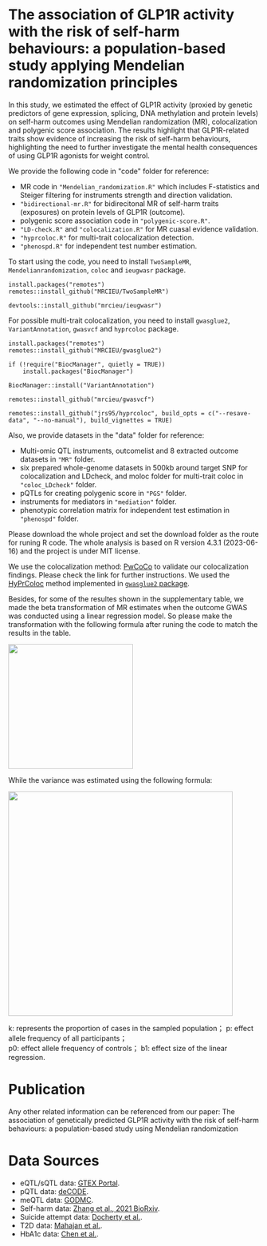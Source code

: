 # The association of GLP1R activity with the risk of self-harm behaviours: a population-based study applying Mendelian randomization principles

In this study, we estimated the effect of GLP1R activity (proxied by genetic predictors of gene expression, splicing, DNA methylation and protein levels) on self-harm outcomes using Mendelian randomization (MR), colocalization and polygenic score association. 
The results highlight that GLP1R-related traits show evidence of increasing the risk of self-harm behaviours, highlighting the need to further investigate the mental health consequences of using GLP1R agonists for weight control. 

We provide the following code in "code" folder for reference:
* MR code in `"Mendelian_randomization.R"` which includes F-statistics and Steiger filtering for instruments strength and direction validation.
* `"bidirectional-mr.R"` for bidirecitonal MR of self-harm traits (exposures) on protein levels of GLP1R (outcome).
* polygenic score association code in `"polygenic-score.R"`.
* `"LD-check.R"` and `"colocalization.R"` for MR cuasal evidence validation.
* `"hyprcoloc.R"` for multi-trait colocalization detection.
* `"phenospd.R"` for independent test number estimation.

To start using the code, you need to install `TwoSampleMR`, `Mendelianrandomization`, `coloc` and `ieugwasr` package.

```key
install.packages("remotes")
remotes::install_github("MRCIEU/TwoSampleMR")
```

```key
devtools::install_github("mrcieu/ieugwasr")
```
For possible multi-trait colocalization, you need to install `gwasglue2`, `VariantAnnotation`, `gwasvcf` and `hyprcoloc` package. 

```key
install.packages("remotes")
remotes::install_github("MRCIEU/gwasglue2")
```

```key
if (!require("BiocManager", quietly = TRUE))
    install.packages("BiocManager")

BiocManager::install("VariantAnnotation")
```

```key
remotes::install_github("mrcieu/gwasvcf")
```

```key
remotes::install_github("jrs95/hyprcoloc", build_opts = c("--resave-data", "--no-manual"), build_vignettes = TRUE)
```

Also, we provide datasets in the "data" folder for reference:
* Multi-omic QTL instruments, outcomelist and 8 extracted outcome datasets in `"MR"` folder.
* six prepared whole-genome datasets in 500kb around target SNP for colocalization and LDcheck, and moloc folder for multi-trait coloc in `"coloc_LDcheck"` folder.
* pQTLs for creating polygenic score in `"PGS"` folder.
* instruments for mediators in `"mediation"` folder.
* phenotypic correlation matrix for independent test estimation in `"phenospd"` folder.

Please download the whole project and set the download folder as the route for runing R code.
The whole analysis is based on R version 4.3.1 (2023-06-16) and the project is under MIT license.

We use the colocalization method: [PwCoCo](https://github.com/jwr-git/pwcoco/) to validate our colocalization findings. Please check the link for further instructions.
We used the [HyPrColoc](https://www.nature.com/articles/s41467-020-20885-8) method implemented in [```gwasglue2``` package](https://github.com/MRCIEU/gwasglue2). 

Besides, for some of the resultes shown in the supplementary table, we made the beta transformation of MR estimates when the outcome GWAS was conducted using a linear regression model. So please make the transformation with the following formula after runing the code to match the results in the table.


<image src="https://github.com/ling710/backup/blob/main/pic/Picture1.png" width="250"/>

While the variance was estimated using the following formula:  

<image src="https://github.com/ling710/backup/blob/main/pic/Picture2.png" width="450"/>

k:  represents the proportion of cases in the sampled population；
p:  effect allele frequency of all participants；                         
p0: effect allele frequency of controls；
b1: effect size of the linear regression.


# Publication
Any other related information can be referenced from our paper: The association of genetically predicted GLP1R activity with the risk of self-harm behaviours: a population-based study using Mendelian randomization

# Data Sources
* eQTL/sQTL data: [GTEX Portal](https://gtexportal.org/home/).
* pQTL data: [deCODE](https://www.decode.com).
* meQTL data: [GODMC](http://mqtldb.godmc.org.uk/downloads).
* Self-harm data: [Zhang et al., 2021 BioRxiv](https://www.biorxiv.org/content/10.1101/2021.03.15.435533v1.full).
* Suicide attempt data: [Docherty et al.](https://ajp.psychiatryonline.org/doi/10.1176/appi.ajp.21121266).
* T2D data: [Mahajan et al.](https://www.nature.com/articles/s41588-022-01058-3).
* HbA1c data: [Chen et al.](https://www.nature.com/articles/s41588-021-00852-9).








